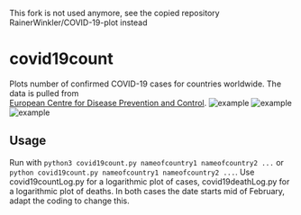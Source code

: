 This fork is not used anymore, see the copied repository RainerWinkler/COVID-19-plot instead

# covid19count
Plots number of confirmed COVID-19 cases for countries worldwide. The data is pulled from 	
[European Centre for Disease Prevention and Control](https://www.ecdc.europa.eu/en/geographical-distribution-2019-ncov-cases).
![example](../../raw/master/example.png)
![example](../../raw/master/plotCount.png)
![example](../../raw/master/plotDeath.png)

## Usage
Run with `python3 covid19count.py nameofcountry1 nameofcountry2 ...` or `python covid19count.py nameofcountry1 nameofcountry2 ...`. 
Use covid19countLog.py for a logarithmic plot of cases, covid19deathLog.py for a logarithmic plot of deaths. In both cases the date starts mid of February, adapt the coding to change this. 


